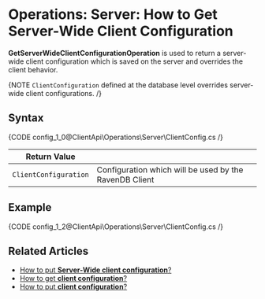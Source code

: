 # Operations: Server: How to Get Server-Wide Client Configuration

**GetServerWideClientConfigurationOperation** is used to return a server-wide client configuration which is saved on the server and overrides the client behavior. 

{NOTE `ClientConfiguration` defined at the database level overrides server-wide client configurations. /}

## Syntax

{CODE config_1_0@ClientApi\Operations\Server\ClientConfig.cs /}

| Return Value | |
| ------------- | ---- |
| `ClientConfiguration` | Configuration which will be used by the RavenDB Client |

## Example

{CODE config_1_2@ClientApi\Operations\Server\ClientConfig.cs /}

## Related Articles

- [How to put **Server-Wide client configuration**?](../../../../client-api/operations/server-wide/configuration/put-serverwide-client-configuration)
- [How to get **client configuration**?](../../../../client-api/operations/maintenance/configuration/get-client-configuration)
- [How to put **client configuration**?](../../../../client-api/operations/maintenance/configuration/put-client-configuration)
